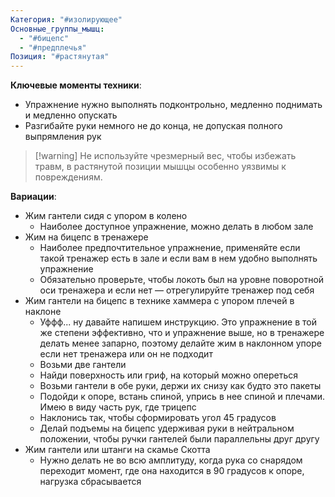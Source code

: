 ```yaml
---
Категория: "#изолирующее"
Основные_группы_мышц:
  - "#бицепс"
  - "#предплечья"
Позиция: "#растянутая"
---
```


**Ключевые моменты техники**:  
- Упражнение нужно выполнять подконтрольно, медленно поднимать и медленно опускать
- Разгибайте руки немного не до конца, не допуская полного выпрямления рук

> [!warning] Не используйте чрезмерный вес, чтобы избежать травм, в растянутой позиции мышцы особенно уязвимы к повреждениям.

**Вариации**:  
- Жим гантели сидя с упором в колено
	- Наиболее доступное упражнение, можно делать в любом зале
- Жим на бицепс в тренажере
	- Наиболее предпочтительное упражнение, применяйте если такой тренажер есть в зале и если вам в нем удобно выполнять упражнение
	- Обязательно проверьте, чтобы локоть был на уровне поворотной оси тренажера и если нет — отрегулируйте тренажер под себя
- Жим гантели на бицепс в технике хаммера с упором плечей в наклоне
	- Уффф... ну давайте напишем инструкцию. Это упражнение в той же степени эффективно, что и упражнение выше, но в тренажере делать менее запарно, поэтому делайте жим в наклонном упоре если нет тренажера или он не подходит
	- Возьми две гантели
	- Найди поверхность или гриф, на который можно опереться
	- Возьми гантели в обе руки, держи их снизу как будто это пакеты
	- Подойди к опоре, встань спиной, упрись в нее спиной и плечами. Имею в виду часть рук, где трицепс
	- Наклонись так, чтобы сформировать угол 45 градусов
	- Делай подъемы на бицепс удерживая руки в нейтральном положении, чтобы ручки гантелей были параллельны друг другу
- Жим гантели или штанги на скамье Скотта
	- Нужно делать не во всю амплитуду, когда рука со снарядом переходит момент, где она находится в 90 градусов к опоре, нагрузка сбрасывается
